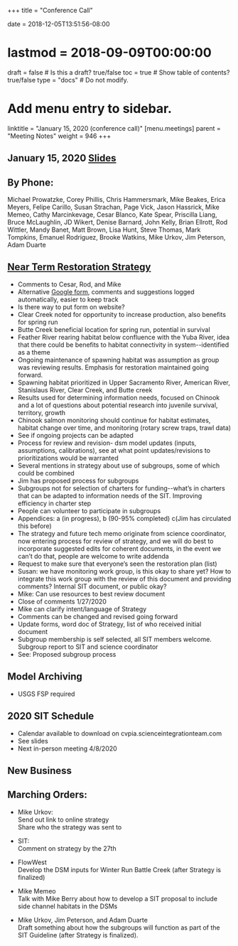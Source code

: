 +++
title = "Conference Call"

date = 2018-12-05T13:51:56-08:00
# lastmod = 2018-09-09T00:00:00

draft = false  # Is this a draft? true/false
toc = true  # Show table of contents? true/false
type = "docs"  # Do not modify.

# Add menu entry to sidebar.
linktitle = "January 15, 2020 (conference call)"
[menu.meetings]
  parent = "Meeting Notes"
  weight = 946
+++

## January 15, 2020 [Slides](https://cvpia-meeting-slides.s3-us-west-2.amazonaws.com/January+2020+meeting.pdf)

## By Phone:           
Michael Prowatzke, Corey Phillis, Chris Hammersmark, Mike Beakes, Erica Meyers, Felipe Carillo, Susan Strachan, Page Vick, Jason Hassrick, Mike Memeo, Cathy Marcinkevage, Cesar Blanco, Kate Spear, Priscilla Liang, Bruce McLaughlin, JD Wikert, Denise Barnard, John Kelly, Brian Ellrott, Rod Wittler, Mandy Banet, Matt Brown, Lisa Hunt, Steve Thomas, Mark Tompkins, Emanuel Rodriguez, Brooke Watkins, Mike Urkov, Jim Peterson, Adam Duarte


## [Near Term Restoration Strategy](https://docs.google.com/presentation/d/1IvT5P01Oq3thSLAGhrBWL56HNaEKiVvAhnF937O6HUY/edit?usp=sharing)
* Comments to Cesar, Rod, and Mike
* Alternative [Google form](https://docs.google.com/forms/d/e/1FAIpQLSdD3MwwZ59gYkZLNxWs1Nv3ttJcDvA5fF0sMCoV9Uom5qH4lQ/viewform), comments and suggestions logged automatically, easier to keep track
* Is there way to put form on website? 
* Clear Creek noted for opportunity to increase production, also benefits for spring run
* Butte Creek beneficial location for spring run, potential in survival
* Feather River rearing habitat below confluence with the Yuba River, idea that there could be benefits to habitat connectivity in system--identified as a theme
* Ongoing maintenance of spawning habitat was assumption as group was reviewing results. Emphasis for restoration maintained going forward.
* Spawning habitat prioritized in Upper Sacramento River, American River, Stanislaus River, Clear Creek, and Butte creek 
* Results used for determining information needs, focused on Chinook and a lot of questions about potential research into juvenile survival, territory, growth
* Chinook salmon monitoring should continue for habitat estimates, habitat change over time, and monitoring (rotary screw traps, trawl data)
* See if ongoing projects can be adapted
* Process for review and revision- dsm model updates (inputs, assumptions, calibrations), see at what point updates/revisions to prioritizations would be warranted
* Several mentions in strategy about use of subgroups, some of which could be combined
* Jim has proposed process for subgroups
* Subgroups not for selection of charters for funding--what’s in charters that can be adapted to information needs of the SIT. Improving efficiency in charter step
* People can volunteer to participate in subgroups
* Appendices: a (in progress), b (90-95% completed) c(Jim has circulated this before)
* The strategy and future tech memo originate from science coordinator, now entering process for review of strategy, and we will do best to incorporate suggested edits for coherent documents, in the event we can’t do that, people are welcome to write addenda
* Request to make sure that everyone’s seen the restoration plan (list)
* Susan: we have monitoring work group, is this okay to share yet? How to integrate this work group with the review of this document and providing comments?  Internal SIT document, or public okay?
* Mike: Can use resources to best review document
* Close of comments 1/27/2020 
* Mike can clarify intent/language of Strategy
* Comments can be changed and revised going forward
* Update forms, word doc of Strategy, list of who received initial document
* Subgroup membership is self selected, all SIT members welcome. Subgroup report to SIT and science coordinator
* See: Proposed subgroup process


## Model Archiving 
* USGS FSP required


## 2020 SIT Schedule
* Calendar available to download on cvpia.scienceintegrationteam.com
* See slides
* Next in-person meeting 4/8/2020


## New Business


## Marching Orders:
* Mike Urkov:          
Send out link to online strategy          
Share who the strategy was sent to          

* SIT:           
Comment on strategy by the 27th          

* FlowWest          
Develop the DSM inputs for Winter Run Battle Creek (after Strategy is finalized)          

* Mike Memeo          
Talk with Mike Berry about how to develop a SIT proposal to include side channel habitats in the DSMs          

* Mike Urkov, Jim Peterson, and Adam Duarte          
Draft something about how the subgroups will function as part of the SIT Guideline (after Strategy is finalized).
